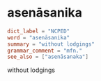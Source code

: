 # asenāsanika

``` toml
dict_label = "NCPED"
word = "asenāsanika"
summary = "without lodgings"
grammar_comment = "mfn."
see_also = ["asenāsanaka"]
```

without lodgings

